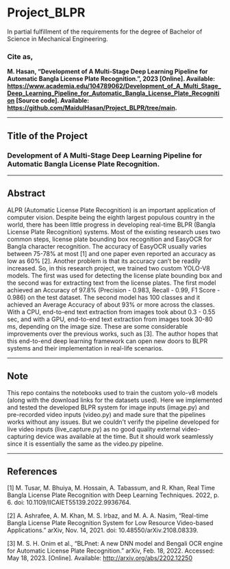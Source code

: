 # Project_BLPR 
In partial fulfillment of the requirements for the degree of Bachelor of Science in Mechanical Engineering.

### Cite as,
**M. Hasan, “Development of A Multi-Stage Deep Learning Pipeline for Automatic Bangla License Plate Recognition.”, 2023 [Online]. Available: https://www.academia.edu/104789062/Development_of_A_Multi_Stage_Deep_Learning_Pipeline_for_Automatic_Bangla_License_Plate_Recognition [Source code]. Available: https://github.com/MaidulHasan/Project_BLPR/tree/main.**

---------------------------------
## Title of the Project
### Development of A Multi-Stage Deep Learning Pipeline for Automatic Bangla License Plate Recognition.

-----------------------------------
## Abstract 

ALPR (Automatic License Plate Recognition) is an important application of computer vision. Despite being the eighth largest populous country in the world, there has been little progress in developing real-time BLPR (Bangla License Plate Recognition) systems. Most of the existing research uses two common steps, license plate bounding box recognition and EasyOCR for Bangla character recognition. The accuracy of EasyOCR usually varies between 75-78% at most [1] and one paper even reported an accuracy as low as 60% [2]. Another problem is that its accuracy can’t be readily increased. So, in this research project, we trained two custom YOLO-V8 models. The first was used for detecting the license plate bounding box and the second was for extracting text from the license plates. The first model achieved an Accuracy of 97.8% (Precision - 0.983, Recall - 0.99, F1 Score - 0.986) on the test dataset. The second model has 100 classes and it achieved an Average Accuracy of about 93% or more across the classes. With a CPU, end-to-end text extraction from images took about 0.3 - 0.55 sec, and with a GPU, end-to-end text extraction from images took 30-80 ms, depending on the image size. These are some considerable improvements over the previous works, such as [3]. The author hopes that this end-to-end deep learning framework can open new doors to BLPR systems and their implementation in real-life scenarios.

-------------------------------
## Note

This repo contains the notebooks used to train the custom yolo-v8 models (along with the download links for the datasets used). Here we implemented and tested the developed BLPR system for image inputs (image.py) and pre-recorded video inputs (video.py) and made sure that the pipelines works without any issues. But we couldn't verify the pipeline developed for live video inputs (live_capture.py) as no good quality external video-capturing device was available at the time. But it should work seamlessly since it is essentially the same as the video.py pipeline.

---------------------------------------
## References

[1] M. Tusar, M. Bhuiya, M. Hossain, A. Tabassum, and R. Khan, Real Time Bangla License Plate Recognition with Deep Learning Techniques. 2022, p. 6. doi: 10.1109/IICAIET55139.2022.9936764.

[2] A. Ashrafee, A. M. Khan, M. S. Irbaz, and M. A. A. Nasim, “Real-time Bangla License Plate Recognition System for Low Resource Video-based Applications.” arXiv, Nov. 14, 2021. doi: 10.48550/arXiv.2108.08339.

[3] M. S. H. Onim et al., “BLPnet: A new DNN model and Bengali OCR engine for Automatic License Plate Recognition.” arXiv, Feb. 18, 2022. Accessed: May 18, 2023. [Online]. Available: http://arxiv.org/abs/2202.12250
